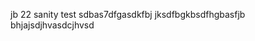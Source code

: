jb  22
                        sanity test
sdbas7dfgasdkfbj jksdfbgkbsdfhgbasfjb
bhjajsdjhvasdcjhvsd
